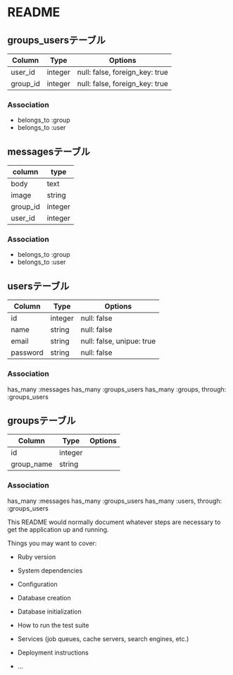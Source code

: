 # README

## groups_usersテーブル
|Column|Type|Options|
|------|----|-------|
|user_id|integer|null: false, foreign_key: true|
|group_id|integer|null: false, foreign_key: true|
### Association
- belongs_to :group
- belongs_to :user


## messagesテーブル
|column|type|
|------|----|
|body|text|
|image|string|
|group_id|integer|null: false, foreign_key: true|
|user_id|integer|null: false, foreign_key: true|
### Association
- belongs_to :group
- belongs_to :user


## usersテーブル
|Column|Type|Options|
|------|----|-------|
|id|integer|null: false|
|name|string|null: false|
|email|string|null: false, unipue: true|
|password|string|null: false|
### Association
has_many :messages
has_many :groups_users
has_many :groups, through:  :groups_users

## groupsテーブル
|Column|Type|Options|
|------|----|-------|
|id|integer|
|group_name|string|
### Association
has_many :messages
has_many :groups_users
has_many :users, through:  :groups_users





This README would normally document whatever steps are necessary to get the
application up and running.

Things you may want to cover:

* Ruby version

* System dependencies

* Configuration

* Database creation

* Database initialization

* How to run the test suite

* Services (job queues, cache servers, search engines, etc.)

* Deployment instructions

* ...
